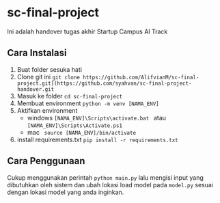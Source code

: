 # sc-final-project

Ini adalah handover tugas akhir Startup Campus AI Track

## Cara Instalasi
1. Buat folder sesuka hati
2. Clone git ini ```git clone https://github.com/AlifvianM/sc-final-project.git](https://github.com/syahvan/sc-final-project-handover.git```
3. Masuk ke folder ``` cd sc-final-project ```
4. Membuat environment ``` python -m venv [NAMA_ENV] ```
5. Aktifkan environment 
    * windows ``` [NAMA_ENV]\Scripts\activate.bat  ``` atau ``` [NAMA_ENV]\Scripts\Activate.ps1  ```
    * mac ``` source [NAMA_ENV]/bin/activate```
6. install requirements.txt ``` pip install -r requirements.txt ```

## Cara Penggunaan
Cukup menggunakan perintah ```python main.py``` lalu mengisi input yang dibutuhkan oleh sistem dan ubah lokasi load model pada ```model.py``` sesuai dengan lokasi model yang anda inginkan.
